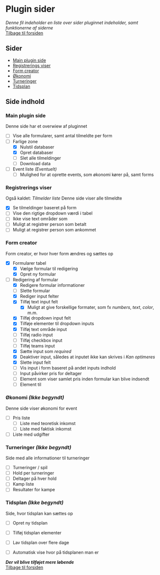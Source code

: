 # Plugin sider
*Denne fil indeholder en liste over sider pluginnet indeholder, samt funktionerne af siderne*
<br>[Tilbage til forsiden](../)

## Sider
- [Main plugin side](#main-plugin-side)
- [Registrerings viser](#registrerings-viser)
- [Form creator](#form-creator)
- [Økonomi](#økonomi-ikke-begyndt)
- [Turneringer](#turneringer-ikke-begyndt)
- [Tidsplan](#tidsplan-ikke-begyndt)

## Side indhold
### Main plugin side
Denne side har et overwiew af pluginnet

- [ ] Vise alle formularer, samt antal tilmeldte per form
- [ ] Farlige zone
  - [x] Nulstil databaser
  - [x] Opret databaser
  - [ ] Slet alle tilmeldinger
  - [ ] Download data
- [ ] Event liste *(Eventuelt)*
  - [ ] Mulighed for at oprette events, som økonomi kører på, samt forms

### Registrerings viser
Også kaldet: *Tilmelder liste*
Denne side viser alle tilmeldte
- [x] Se tilmeldinger baseret på form
- [ ] Vise den rigtige dropdown værdi i tabel
- [ ] Ikke vise text områder som
- [ ] Muligt at registrer person som betalt
- [ ] Muligt at registrer person som ankommet

### Form creator
Form creator, er hvor hver form ændres og sættes op
- [x] Formularer tabel
  - [x] Vælge formular til redigering
  - [x] Opret ny formular
- [ ] Redigering af formular
  - [x] Redigere formular informationer
  - [ ] Slette formular
  - [x] Rediger input felter
  - [x] Tilføj text input felt
    - [x] Muligt at give forskellige formater, som fx *numbers*, *text*, *color*, m.m.
  - [x] Tilføj dropdown input felt
  - [x] Tilføje elementer til dropdown inputs
  - [x] Tilføj text område input
  - [ ] Tilføj radio input
  - [ ] Tilføj checkbox input
  - [ ] Tilføj teams input
  - [x] Sætte input som *required*
  - [x] Deaktiver input, således at inputet ikke kan skrives i *Kan optimeres*
  - [x] Slette input felt
  - [ ] Vis input i form baseret på andet inputs indhold
  - [ ] Input påvirker pris for deltager
  - [ ] Element som viser samlet pris inden formular kan blive indsendt
  - [ ] Element til 

### Økonomi *(Ikke begyndt)*
Denne side viser økonomi for event
- [ ] Pris liste
  - [ ] Liste med teoretisk inkomst
  - [ ] Liste med faktisk inkomst
- [ ] Liste med udgifter

### Turneringer *(Ikke begyndt)*
Side med alle informationer til turneringer
- [ ] Turneringer / spil
- [ ] Hold per turneringer
- [ ] Deltager på hver hold
- [ ] Kamp liste
- [ ] Resultater for kampe

### Tidsplan *(Ikke begyndt)*
Side, hvor tidsplan kan sættes op
- [ ] Opret ny tidsplan
- [ ] Tilføj tidsplan elementer
- [ ] Lav tidsplan over flere dage
- [ ] Automatisk vise hvor på tidsplanen man er



***Der vil blive tilføjet mere løbende***
<br>[Tilbage til forsiden](../)
